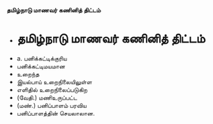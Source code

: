 **தமிழ்நாடு மாணவர் கணினித் திட்டம்**
- # தமிழ்நாடு மாணவர் கணினித் திட்டம்
- a. பனிக்கட்டிக்குரிய
- பனிக்கட்டிமயமான
- உறைந்த
- இயல்பாய் உறைநிலையிலுள்ள
- எளிதில் உறைநிலைப்படுகிற
- (வேதி.) மணிஉருப்பட்ட
- (மண்.) பனிப்பாளம் பரவிய
- பனிப்பாளத்தின் செயலாலான.

